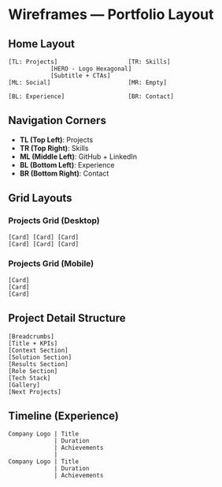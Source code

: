 # Wireframes — Portfolio Layout

## Home Layout
```
[TL: Projects]                    [TR: Skills]
            [HERO - Logo Hexagonal]
            [Subtitle + CTAs]
[ML: Social]                      [MR: Empty]
                     
[BL: Experience]                  [BR: Contact]
```

## Navigation Corners
- **TL (Top Left)**: Projects
- **TR (Top Right)**: Skills  
- **ML (Middle Left)**: GitHub + LinkedIn
- **BL (Bottom Left)**: Experience
- **BR (Bottom Right)**: Contact

## Grid Layouts
### Projects Grid (Desktop)
```
[Card] [Card] [Card]
[Card] [Card] [Card]
```

### Projects Grid (Mobile)
```
[Card]
[Card] 
[Card]
```

## Project Detail Structure
```
[Breadcrumbs]
[Title + KPIs]
[Context Section]
[Solution Section]
[Results Section]
[Role Section]  
[Tech Stack]
[Gallery]
[Next Projects]
```

## Timeline (Experience)
```
Company Logo | Title
             | Duration
             | Achievements
             |
Company Logo | Title
             | Duration
             | Achievements
```